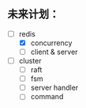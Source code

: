## 未来计划：
- [ ] redis
  - [x] concurrency
  - [ ] client & server
- [ ] cluster
  - [ ] raft
  - [ ] fsm
  - [ ] server handler
  - [ ] command
